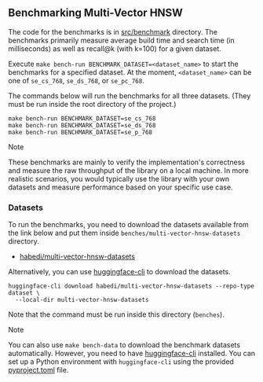 ## Benchmarking Multi-Vector HNSW

The code for the benchmarks is in [src/benchmark](../src/benchmark/java/io/github/habedi/mvhnsw/bench) directory.
The benchmarks primarily measure average build time and search time (in milliseconds) as well as recall@k (with k=100) for a given dataset.

Execute `make bench-run BENCHMARK_DATASET=<dataset_name>` to start the benchmarks for a specified dataset.
At the moment, `<dataset_name>` can be one of `se_cs_768`, `se_ds_768`, or `se_pc_768`.

The commands below will run the benchmarks for all three datasets.
(They must be run inside the root directory of the project.)

```shell
make bench-run BENCHMARK_DATASET=se_cs_768
make bench-run BENCHMARK_DATASET=se_ds_768
make bench-run BENCHMARK_DATASET=se_p_768
```

> [!NOTE]
> These benchmarks are mainly to verify the implementation's correctness and measure the raw throughput of the library on a local machine.
> In more realistic scenarios, you would typically use the library with your own datasets and measure performance based on your specific use
> case.

### Datasets

To run the benchmarks, you need to download the datasets available from the link below and put them inside
`benches/multi-vector-hnsw-datasets` directory.

- [habedi/multi-vector-hnsw-datasets](https://huggingface.co/datasets/habedi/multi-vector-hnsw-datasets)

Alternatively, you can use [huggingface-cli](https://huggingface.co/docs/huggingface_hub/en/guides/cli) to download the datasets.

```shell
huggingface-cli download habedi/multi-vector-hnsw-datasets --repo-type dataset \
  --local-dir multi-vector-hnsw-datasets
```

Note that the command must be run inside this directory (`benches`).

> [!NOTE]
> You can also use `make bench-data` to download the benchmark datasets automatically.
> However, you need to have [huggingface-cli](https://huggingface.co/docs/huggingface_hub/en/guides/cli) installed.
> You can set up a Python environment with `huggingface-cli` using the provided [pyproject.toml](../pyproject.toml) file.
